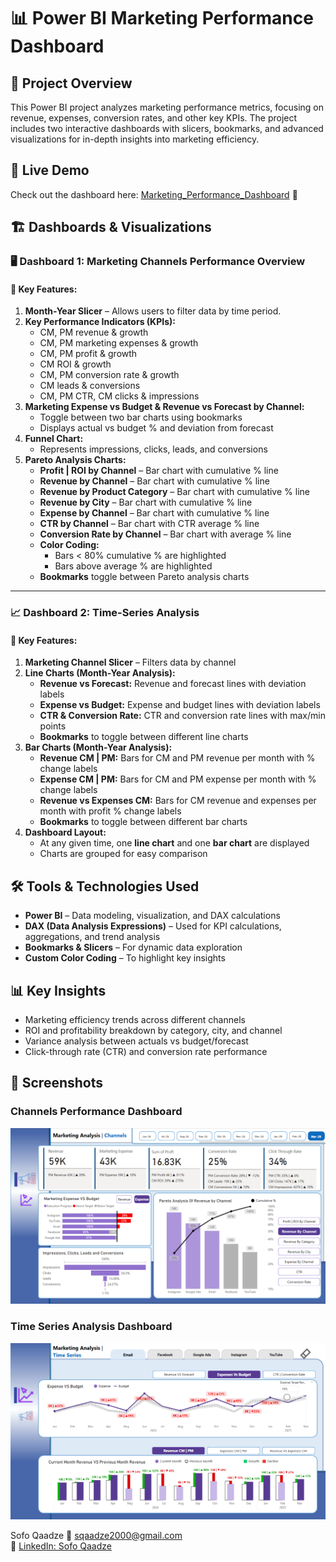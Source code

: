# 📊 Power BI Marketing Performance Dashboard

## 📌 Project Overview
This Power BI project analyzes marketing performance metrics, focusing on revenue, expenses, conversion rates, and other key KPIs. The project includes two interactive dashboards with slicers, bookmarks, and advanced visualizations for in-depth insights into marketing efficiency.


## 🔗 Live Demo  
Check out the dashboard here: [Marketing_Performance_Dashboard](https://app.powerbi.com/view?r=eyJrIjoiZWIwZTU1ZWMtNmI0MC00MWVmLTg0MjAtYTA0MjU4YzdjODczIiwidCI6ImJkMGQ4ZDNmLTJjODYtNGRhMC04Y2FhLWZlNjFlNzNlNGQ5MyIsImMiOjEwfQ%3D%3D) 🚀  



## 🏗️ Dashboards & Visualizations

### 🖥️ Dashboard 1: Marketing Channels Performance Overview
#### 🔹 Key Features:
1. **Month-Year Slicer** – Allows users to filter data by time period.
2. **Key Performance Indicators (KPIs):**
   - CM, PM revenue & growth
   - CM, PM marketing expenses & growth
   - CM, PM profit & growth
   - CM ROI & growth
   - CM, PM conversion rate & growth
   - CM leads & conversions
   - CM, PM CTR, CM clicks & impressions
3. **Marketing Expense vs Budget & Revenue vs Forecast by Channel:**
   - Toggle between two bar charts using bookmarks
   - Displays actual vs budget % and deviation from forecast
4. **Funnel Chart:**
   - Represents impressions, clicks, leads, and conversions
5. **Pareto Analysis Charts:**
   - **Profit | ROI by Channel** – Bar chart with cumulative % line
   - **Revenue by Channel** – Bar chart with cumulative % line
   - **Revenue by Product Category** – Bar chart with cumulative % line
   - **Revenue by City** – Bar chart with cumulative % line
   - **Expense by Channel** – Bar chart with cumulative % line
   - **CTR by Channel** – Bar chart with CTR average % line
   - **Conversion Rate by Channel** – Bar chart with average % line
   - **Color Coding:**
     - Bars < 80% cumulative % are highlighted
     - Bars above average % are highlighted
   - **Bookmarks** toggle between Pareto analysis charts

---
### 📈 Dashboard 2: Time-Series Analysis
#### 🔹 Key Features:
1. **Marketing Channel Slicer** – Filters data by channel
2. **Line Charts (Month-Year Analysis):**
   - **Revenue vs Forecast:** Revenue and forecast lines with deviation labels
   - **Expense vs Budget:** Expense and budget lines with deviation labels
   - **CTR & Conversion Rate:** CTR and conversion rate lines with max/min points
   - **Bookmarks** to toggle between different line charts
3. **Bar Charts (Month-Year Analysis):**
   - **Revenue CM | PM:** Bars for CM and PM revenue per month with % change labels
   - **Expense CM | PM:** Bars for CM and PM expense per month with % change labels
   - **Revenue vs Expenses CM:** Bars for CM revenue and expenses per month with profit % change labels
   - **Bookmarks** to toggle between different bar charts
4. **Dashboard Layout:**
   - At any given time, one **line chart** and one **bar chart** are displayed
   - Charts are grouped for easy comparison

## 🛠️ Tools & Technologies Used
- **Power BI** – Data modeling, visualization, and DAX calculations
- **DAX (Data Analysis Expressions)** – Used for KPI calculations, aggregations, and trend analysis
- **Bookmarks & Slicers** – For dynamic data exploration
- **Custom Color Coding** – To highlight key insights

## 📊 Key Insights
- Marketing efficiency trends across different channels
- ROI and profitability breakdown by category, city, and channel
- Variance analysis between actuals vs budget/forecast
- Click-through rate (CTR) and conversion rate performance


## 📸 Screenshots

### Channels Performance Dashboard  
![Channel Performance](https://raw.githubusercontent.com/sofoq/Power_BI_Marketing_Performance_Dashboard/main/Channel%20Performance.png)  

### Time Series Analysis Dashboard  
![Time Series Analysis](https://raw.githubusercontent.com/sofoq/Power_BI_Marketing_Performance_Dashboard/main/Time%20Series%20Analysis.png)  


Sofo Qaadze 
📧 [sqaadze2000@gmail.com](mailto:sqaadze2000@gmail.com)  
🔗 [LinkedIn: Sofo Qaadze](https://www.linkedin.com/in/sofo-qaadze-ba7895205/)



